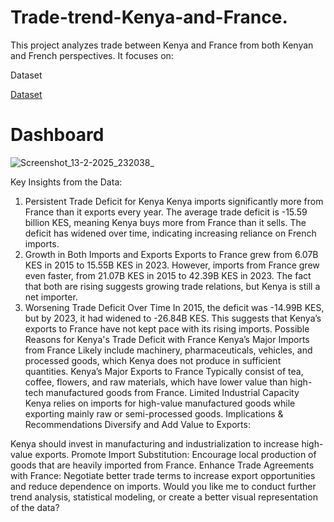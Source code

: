 # Trade-trend-Kenya-and-France.
This project analyzes trade between Kenya and France from both Kenyan and French perspectives. It focuses on:

Dataset

<a href="">Dataset</a>

# Dashboard
![Screenshot_13-2-2025_232038_](https://github.com/user-attachments/assets/17ec1edc-4ccd-42ef-a9f4-3893be635ae8)



Key Insights from the Data:
1. Persistent Trade Deficit for Kenya
Kenya imports significantly more from France than it exports every year.
The average trade deficit is -15.59 billion KES, meaning Kenya buys more from France than it sells.
The deficit has widened over time, indicating increasing reliance on French imports.
2. Growth in Both Imports and Exports
Exports to France grew from 6.07B KES in 2015 to 15.55B KES in 2023.
However, imports from France grew even faster, from 21.07B KES in 2015 to 42.39B KES in 2023.
The fact that both are rising suggests growing trade relations, but Kenya is still a net importer.
3. Worsening Trade Deficit Over Time
In 2015, the deficit was -14.99B KES, but by 2023, it had widened to -26.84B KES.
This suggests that Kenya’s exports to France have not kept pace with its rising imports.
Possible Reasons for Kenya's Trade Deficit with France
Kenya’s Major Imports from France
Likely include machinery, pharmaceuticals, vehicles, and processed goods, which Kenya does not produce in sufficient quantities.
Kenya’s Major Exports to France
Typically consist of tea, coffee, flowers, and raw materials, which have lower value than high-tech manufactured goods from France.
Limited Industrial Capacity
Kenya relies on imports for high-value manufactured goods while exporting mainly raw or semi-processed goods.
Implications & Recommendations
 Diversify and Add Value to Exports:

Kenya should invest in manufacturing and industrialization to increase high-value exports.
 Promote Import Substitution:
Encourage local production of goods that are heavily imported from France.
Enhance Trade Agreements with France:
Negotiate better trade terms to increase export opportunities and reduce dependence on imports.
Would you like me to conduct further trend analysis, statistical modeling, or create a better visual representation of the data?
